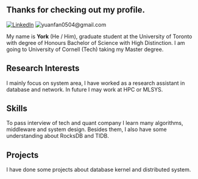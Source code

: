 ## Thanks for checking out my profile.

[![LinkedIn](https://img.shields.io/badge/LinkedIn-blue?logo=linkedin)](https://www.linkedin.com/in/yuanfan-chen-97b1a8280/)  ![yuanfan0504@gmail.com](https://img.shields.io/badge/yuanfan0504%40gmail.com-white?logo=gmail)

My name is **York** (He / Him), graduate student at the University of Toronto with degree of Honours Bachelor of Science with High Distinction. I am going to University of Cornell (Tech) taking my Master degree.

## Research Interests

I mainly focus on system area, I have worked as a research assistant in database and network. In future I may work at HPC or MLSYS.

## Skills

To pass interview of tech and quant company I learn many algorithms, middleware and system design. Besides them, I also have some understanding about RocksDB and TIDB.

## Projects

I have done some projects about database kernel and distributed system.



